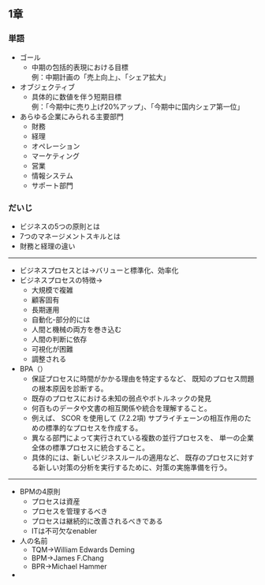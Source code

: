## 1章
### 単語
* ゴール
  * 中期の包括的表現における目標  
  例：中期計画の「売上向上」、「シェア拡大」
* オブジェクティブ
  * 具体的に数値を伴う短期目標  
  例：「今期中に売り上げ20%アップ」、「今期中に国内シェア第一位」
* あらゆる企業にみられる主要部門
  * 財務
  * 経理
  * オペレーション
  * マーケティング
  * 営業
  * 情報システム
  * サポート部門


### だいじ

* ビジネスの5つの原則とは
* 7つのマネージメントスキルとは
* 財務と経理の違い
*** 
* ビジネスプロセスとは→バリューと標準化、効率化
* ビジネスプロセスの特徴→
  * 大規模で複雑
  * 顧客固有
  * 長期運用
  * 自動化-部分的には
  * 人間と機械の両方を巻き込む
  * 人間の判断に依存
  * 可視化が困難
  * 調整される
* BPA（）
  * 保証プロセスに時間がかかる理由を特定するなど、 既知のプロセス問題の根本原因を診断する。
  * 既存のプロセスにおける未知の弱点やボトルネックの発見
  * 何百ものデータや文書の相互関係や統合を理解すること。
  * 例えば、 SCOR を使用して (7.2.2項) サプライチェーンの相互作用のための標準的なプロセスを作成する。
  * 異なる部門によって実行されている複数の並行プロセスを、 単一の企業全体の標準プロセスに統合すること。
  * 具体的には、新しいビジネスルールの適用など、 既存のプロセスに対する新しい対策の分析を実行するために、対策の実施準備を行う。
*** 
* BPMの4原則
  * プロセスは資産
  * プロセスを管理するべき
  * プロセスは継続的に改善されるべきである
  * ITは不可欠なenabler
* 人の名前
  * TQM→William Edwards Deming
  * BPM→James F.Chang
  * BPR→Michael Hammer
* 